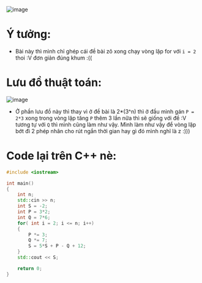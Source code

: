 ![image](https://user-images.githubusercontent.com/93697962/140337750-2b260421-aeef-4abb-8154-5f243e13d59d.png)

# Ý tưởng:
- Bài này thì mình chỉ ghép cái đề bài zô xong chạy vòng lặp for với `i = 2` thoi :V đơn giản đúng khum :(( 

# Lưu đồ thuật toán:
![image](https://user-images.githubusercontent.com/93697962/140338497-984517a5-1b61-4066-8b01-975171bb06fe.png)

- Ở phần lưu đồ này thì thay vì ở đề bài là 2*(3^n) thì ở đầu mình gán `P = 2*3` xong trong vòng lặp tăng  `P` thêm 3 lần nữa thì sẽ giống với đề :V tương tự với `Q` thì mình cũng làm như vậy. Mình làm như vậy để vòng lặp bớt đi 2 phép nhân cho rút ngắn thời gian hay gì đó mình nghĩ là z :)))
 
# Code lại trên C++ nè:
```c++
#include <iostream>

int main()
{
	int n;
	std::cin >> n;
	int S = -2;
	int P = 3*2;
	int Q = 7*6;
	for( int i = 2; i <= n; i++)
	{
		P *= 3;
		Q *= 7;
		S = 5*S + P - Q + 12; 
	}	
	std::cout << S;

	return 0;
}

```
